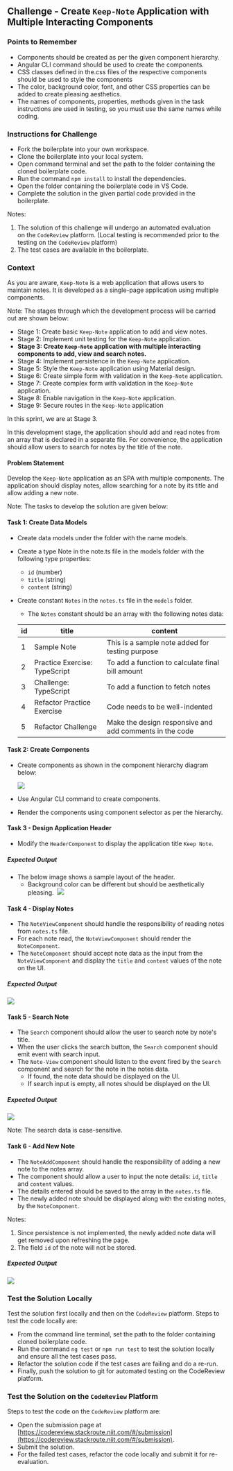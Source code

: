 ## Challenge - Create `Keep-Note` Application with Multiple Interacting Components

### Points to Remember
- Components should be created as per the given component hierarchy. 
- Angular CLI command should be used to create the components. 
- CSS classes defined in the.css files of the respective components should be used to style the components  
- The color, background color, font, and other CSS properties can be added to create pleasing aesthetics. 
- The names of components, properties, methods given in the task instructions are used in testing, so you must use the same names while coding.

### Instructions for Challenge

- Fork the boilerplate into your own workspace. ​
- Clone the boilerplate into your local system. ​
- Open command terminal and set the path to the folder containing the cloned boilerplate code.​
- Run the command `npm install` to install the dependencies.
- Open the folder containing the boilerplate code in VS Code.​
- Complete the solution in the given partial code provided in the boilerplate.

Notes:
1. The solution of this challenge will undergo an automated evaluation on the `CodeReview` platform. (Local testing is recommended prior to the testing on the `CodeReview` platform)
2. The test cases are available in the boilerplate.

### Context

As you are aware, `Keep-Note` is a web application that allows users to maintain notes. It is developed as a single-page application using multiple components. 

Note: The stages through which the development process will be carried out are shown below:
- Stage 1: Create basic `Keep-Note` application to add and view notes.
- Stage 2: Implement unit testing for the `Keep-Note` application.
- **Stage 3: Create `Keep-Note` application with multiple interacting components to add, view and search notes.**
- Stage 4: Implement persistence in the `Keep-Note` application.
- Stage 5: Style the `Keep-Note` application using Material design.
- Stage 6: Create simple form with validation in the `Keep-Note` application.
- Stage 7: Create complex form with validation in the `Keep-Note` application.
- Stage 8: Enable navigation in the `Keep-Note` application.
- Stage 9: Secure routes in the `Keep-Note` application

In this sprint, we are at Stage 3.

In this development stage, the application should add and read notes from an array that is declared in a separate file. For convenience, the application should allow users to search for notes by the title of the note.

#### Problem Statement

Develop the `Keep-Note` application as an SPA with multiple components. The application should display notes, allow searching for a note by its title and allow adding a new note.

​Note: The tasks to develop the solution are given below:

#### Task 1: Create Data Models
- Create data models under the folder with the name models.
- Create a type Note in the note.ts file in the models folder with the following type properties:
    - `id` (number)
    - `title` (string)
    - `content` (string)
- Create constant `Notes` in the `notes.ts` file in the `models` folder.
    - The `Notes` constant should be an array with the following notes data:

    | id  | title                         | content                                         |
    | --- | ----------------------------- | ----------------------------------------------- |
    | 1   | Sample Note                   | This is a sample note added for testing purpose |
    | 2   | Practice Exercise: TypeScript  | To add a function to calculate final bill amount|
    | 3   | Challenge: TypeScript         | To add a function to fetch notes                |
    | 4   | Refactor Practice Exercise    | Code needs to be well-indented                  |
    | 5   | Refactor Challenge            | Make the design responsive and add comments in the code |

#### Task 2: Create Components
- Create components as shown in the component hierarchy diagram below:

    ![](./resources/keep-note-component-hierarchy.jpg)
- Use Angular CLI command to create components.
- Render the components using component selector as per the hierarchy.

#### Task 3 - Design Application Header
- Modify the `HeaderComponent` to display the application title `Keep Note`.
##### Expected Output
- The below image shows a sample layout of the header. 
    - Background color can be different but should be aesthetically pleasing. 
    ![](./resources/keep-note-header.jpg)

#### Task 4 - Display Notes

- The `NoteViewComponent` should handle the responsibility of reading notes from `notes.ts` file.
- For each note read, the `NoteViewComponent` should render the `NoteComponent`.
- The `NoteComponent` should accept note data as the input from the `NoteViewComponent` and display the `title` and `content` values of the note on the UI.

##### Expected Output
![](./resources/keep-note-app.jpg)

#### Task 5 - Search Note
- The `Search` component should allow the user to search note by note's title.
- When the user clicks the search button, the `Search` component should emit event with search input.
- The `Note-View` component should listen to the event fired by the `Search` component and search for the note in the notes data.
    - If found, the note data should be displayed on the UI.
    - If search input is empty, all notes should be displayed on the UI.

##### Expected Output
![](./resources/keep-note-search.jpg)   

Note: The search data is case-sensitive. 

#### Task 6 - Add New Note
- The `NoteAddComponent` should handle the responsibility of adding a new note to the notes array.
- The component should allow a user to input the note details: `id`, `title` and `content` values.
- The details entered should be saved to the array in the `notes.ts` file.
- The newly added note should be displayed along with the existing notes, by the `NoteComponent`.

Notes: 
1. Since persistence is not implemented, the newly added note data will get removed upon refreshing the page.
2. The field `id` of the note will not be stored.

##### Expected Output
![](./resources/keep-note-add-note.jpg) 

### Test the Solution Locally​
Test the solution first locally and then on the `CodeReview` platform. Steps to test the code locally are:
- From the command line terminal, set the path to the folder containing cloned boilerplate code.
- Run the command `ng test` or `npm run test` to test the solution locally and ensure all the test cases pass.
- Refactor the solution code if the test cases are failing and do a re-run.​
- Finally, push the solution to git for automated testing on the CodeReview platform.

### Test the Solution on the `CodeReview` Platform
Steps to test the code on the `CodeReview` platform are:
- Open the submission page at [https://codereview.stackroute.niit.com/#/submission](https://codereview.stackroute.niit.com/#/submission).
- Submit the solution.
- For the failed test cases, refactor the code locally and submit it for re-evaluation.
